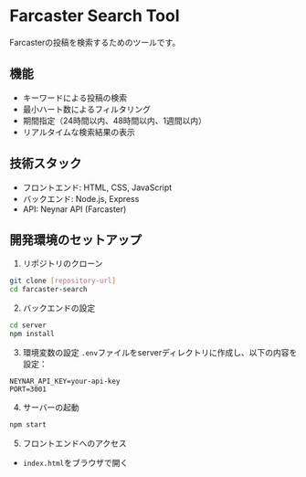 # Farcaster Search Tool

Farcasterの投稿を検索するためのツールです。

## 機能

- キーワードによる投稿の検索
- 最小ハート数によるフィルタリング
- 期間指定（24時間以内、48時間以内、1週間以内）
- リアルタイムな検索結果の表示

## 技術スタック

- フロントエンド: HTML, CSS, JavaScript
- バックエンド: Node.js, Express
- API: Neynar API (Farcaster)

## 開発環境のセットアップ

1. リポジトリのクローン
```bash
git clone [repository-url]
cd farcaster-search
```

2. バックエンドの設定
```bash
cd server
npm install
```

3. 環境変数の設定
`.env`ファイルをserverディレクトリに作成し、以下の内容を設定：
```
NEYNAR_API_KEY=your-api-key
PORT=3001
```

4. サーバーの起動
```bash
npm start
```

5. フロントエンドへのアクセス
- `index.html`をブラウザで開く
